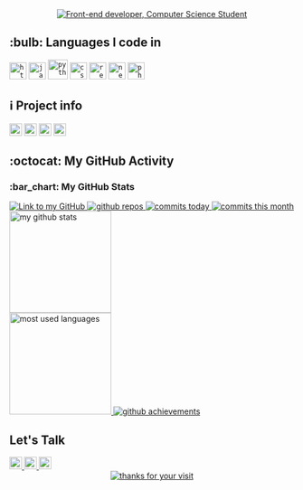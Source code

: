 <div id="top"></div>
<div align="center">
    <a href="https://git.io/typing-svg">
        <img src="https://readme-typing-svg.demolab.com?font=Roboto+Slab&color=%230089A5&size=30&center=true&vCenter=true&width=450&lines=I'm+Khem+Bikram+Rana;He/Him;Computer+Science+Student;Frontend+Developer;" alt="Front-end developer, Computer Science Student">
    </a>
</div>

<h2>:bulb: Languages I code in</h2>
<div>
    <code><img title="HTML 5" alt="html5" width="30px" src="https://cdn.jsdelivr.net/gh/devicons/devicon/icons/html5/html5-original.svg"></code>
    <code><img title="JavaScript" alt="javascript" width="30px" src="https://cdn.jsdelivr.net/gh/devicons/devicon/icons/javascript/javascript-original.svg"></code>
    <code><img title="Python" alt="python" width="35px" src="https://cdn.jsdelivr.net/gh/devicons/devicon/icons/python/python-original.svg"></code>
    <code><img title="CSS 3" alt="css 3" width="30px" src="https://cdn.jsdelivr.net/gh/devicons/devicon/icons/css3/css3-original.svg"></code>
    <code><img title="ReactJS" alt="react js" width="30px" src="https://cdn.jsdelivr.net/gh/devicons/devicon/icons/react/react-original.svg"></code>
    <code><img title="Next.js" alt="next.js" width="30px" src="https://cdn.jsdelivr.net/gh/devicons/devicon/icons/nextjs/nextjs-original.svg"></code>
    <code><img title="PHP" alt="php" width="30px" src="https://cdn.jsdelivr.net/gh/devicons/devicon/icons/php/php-original.svg"></code>
</div>

<h2>ℹ️ Project info</h2>
<div>
    <img alt="GitHub repo size" src="https://img.shields.io/github/repo-size/khembikram/khembikram?color=0A9396&logo=github&style=for-the-badge&logoColor=0A9396" height="22px">
    <img alt="GitHub forks" src="https://img.shields.io/github/forks/khembikram/khembikram?color=0A9396&logo=github&style=for-the-badge&logoColor=0A9396" height="22px">
    <img alt="Last commit" src="https://img.shields.io/github/last-commit/khembikram/khembikram?color=005F73&logo=git&logoColor&style=for-the-badge" height="22px">
    <img alt="Commit activity" src="https://img.shields.io/github/commit-activity/m/khembikram/khembikram?color=005F73&logo=git&logoColor&style=for-the-badge" height="22px">
</div>

<h2>:octocat: My GitHub Activity</h2>
<h3>:bar_chart: My GitHub Stats</h3>
<div>
    <a href="https://github.com/khembikram">
        <img alt="Link to my GitHub" src="https://img.shields.io/github/followers/khembikram?style=for-the-badge&labelColor=005F73&color=0A9396">
        <img alt="github repos" src="https://badges.strrl.dev/repos/khembikram?color=0A9396&style=for-the-badge&count_private=true&labelColor=005F73">
        <img alt="commits today" src="https://badges.strrl.dev/commits/daily/khembikram?color=0A9396&style=for-the-badge&labelColor=005F73">
        <img alt="commits this month" src="https://badges.strrl.dev/commits/monthly/khembikram?color=0A9396&style=for-the-badge&labelColor=005F73">
    </a>
</div>

<a href="https://github-readme-stats.vercel.app/api?username=khembikram&count_private=true&show_icons=true&theme=highcontrast&hide_border=true&hide_title=true">
    <img height="180em" src="https://github-readme-stats.vercel.app/api?username=khembikram&count_private=true&show_icons=true&theme=highcontrast&hide_border=true&hide_title=true" alt="my github stats">
</a>
<br>
<a href="https://github-readme-stats.vercel.app/api/top-langs/?username=khembikram&theme=highcontrast&hide_border=true&layout=compact&custom_title=Most+Used+Languages*&langs_count=10">
    <img height="180em" src="https://github-readme-stats.vercel.app/api/top-langs/?username=khembikram&theme=highcontrast&hide_border=true&layout=compact&custom_title=Most+Used+Languages*&langs_count=10" alt="most used languages">
</a>
<a href="https://github.com/ryo-ma/github-profile-trophy">
    <img alt="github achievements" src="https://github-profile-trophy.vercel.app/?username=khembikram&theme=darkhub&no-frame=true&column=10">
</a>
<br>

<h2>Let's Talk</h2>
<a href="https://github.com/khembikram">
    <img alt="Link to my GitHub" src="https://img.shields.io/github/followers/khembikram?style=for-the-badge&color=0A9396&logo=github&logoColor=0A9396&label=@khembikram" height="22px">
</a>
<a href="https://www.linkedin.com/in/khem-bikram-rana/">
    <img alt="link to my LinkedIn" src="https://img.shields.io/static/v1?label&message=/in/khembikram&color=005F73&style=for-the-badge&logo=linkedin" height="22px">
</a>
<a href="mailto:khembikram1@gmail.com">
    <img alt="link to send me an email" src="https://img.shields.io/static/v1?label&message=khembikram1@gmail.com&color=gray&style=for-the-badge&logo=gmail" height="22px">
</a>
<br>

<div align="center">
    <a href="https://git.io/typing-svg">
        <img alt="thanks for your visit" src="https://readme-typing-svg.demolab.com?font=Roboto+Slab&size=24&pause=1000&color=0A9396&center=true&vCenter=true&width=435&lines=Thanks+for+your+visit!">
    </a>
</div>
